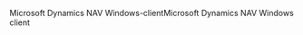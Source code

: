 <span data-ttu-id="4cfbe-101">Microsoft Dynamics NAV Windows-client</span><span class="sxs-lookup"><span data-stu-id="4cfbe-101">Microsoft Dynamics NAV Windows client</span></span>